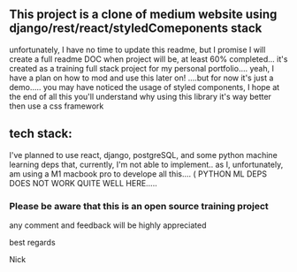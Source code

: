 ## This project is a clone of medium website using django/rest/react/styledComeponents stack

unfortunately, I have no time to update this readme, but I promise I will create a full readme DOC when project will be, at least 60% completed...
it's created as a training full stack project for my personal portfolio.... yeah, I have a plan on how to mod and use this later on! ....but for now it's just a demo.....
you may have noticed the usage of styled components, I hope at the end of all this you'll understand why using this library it's way better then use a css framework


## tech stack:


I've planned to use react, django, postgreSQL, and some python machine learning deps that, currently, I'm not able to implement.. as I, unfortunately, am using a M1 macbook pro to develope all this.... ( PYTHON ML DEPS DOES NOT WORK QUITE WELL HERE.....


### Please be aware that this is an open source training project


any comment and feedback will be highly appreciated

best regards

Nick
